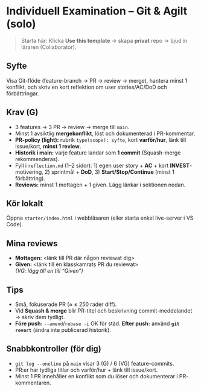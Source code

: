 # Individuell Examination – Git & Agilt (solo)

> Starta här: Klicka **Use this template** → skapa **privat** repo → bjud in läraren (Collaborator).

## Syfte
Visa Git-flöde (feature-branch → PR → review → merge), hantera minst 1 konflikt, och skriv en kort reflektion om user stories/AC/DoD och förbättringar.

## Krav (G)
- 3 features → 3 PR → review → merge till `main`.
- Minst 1 avsiktlig **mergekonflikt**, löst och dokumenterad i PR-kommentar.
- **PR-policy (light):** rubrik `type(scope): syfte`, kort **varför/hur**, länk till issue/kort, **minst 1 review**.
- **Historik i main:** varje feature landar som **1 commit** (Squash-merge rekommenderas).
- Fyll i `reflection.md` (1–2 sidor): 1) egen user story + **AC** + kort **INVEST**-motivering, 2) sprintmål + **DoD**, 3) **Start/Stop/Continue** (minst 1 förbättring).
- **Reviews:** minst 1 mottagen + 1 given. Lägg länkar i sektionen nedan.

## Kör lokalt
Öppna `starter/index.html` i webbläsaren (eller starta enkel live-server i VS Code).

## Mina reviews
- **Mottagen:** <länk till PR där någon reviewat dig>
- **Given:** <länk till en klasskamrats PR du reviewat>  
*(VG: lägg till en till “Given”)*

## Tips
- Små, fokuserade PR (≈ ≤ 250 rader diff).
- Vid **Squash & merge** blir PR-titel och beskrivning commit-meddelandet → skriv dem tydligt.
- **Före push:** `--amend`/`rebase -i` OK för städ. **Efter push:** använd **`git revert`** (ändra inte publicerad historik).

## Snabbkontroller (för dig)
- `git log --oneline` på `main` visar 3 (G) / 6 (VG) feature-commits.
- PR:er har tydliga titlar och varför/hur + länk till issue/kort.
- Minst 1 PR innehåller en konflikt som du löser och dokumenterar i PR-kommentaren.
